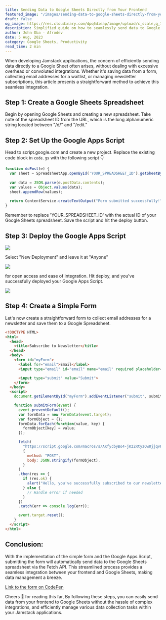 ```yaml
---
title: Sending Data to Google Sheets Directly from Your Frontend
featured_image: "/images/sending-data-to-google-sheets-directly-from-your-frontend.jpg"
draft: false
og_image: https://res.cloudinary.com/dpq6dieap/image/upload/c_scale,q_100,w_532/v1691394661/sending-data-to-google-sheets-directly-from-your-frontend_cr9qg9.jpg
description: Simplified guide on how to seamlessly send data to Google Sheets from your frontend
author: John Oba - Afrodev
date: 5 Aug, 2023
category: Google Sheets, Productivity
read_time: 2 min
---
```



When developing Jamstack applications, the concern of efficiently sending data directly to a Google Sheet often arises, without dealing with excessive overhead or convoluted integrations. Whether it's saving data from a form, collecting email addresses for a waitlist, or managing newsletter subscriptions, this article presents a straightforward method to achieve this seamless integration.

## Step 1: Create a Google Sheets Spreadsheet

Begin by opening Google Sheets and creating a new spreadsheet. Take note of the spreadsheet ID from the URL, which is the long alphanumeric string located between "/d/" and "/edit."

## Step 2: Set Up the Google Apps Script

Head to script.google.com and create a new project. Replace the existing code block in `code.gs` with the following script 👇

```typescript
function doPost(e) {
  var sheet = SpreadsheetApp.openById('YOUR_SPREADSHEET_ID').getSheetByName('Sheet1');
  
  var data = JSON.parse(e.postData.contents);
  var values = Object.values(data);
  sheet.appendRow(values);
  
  return ContentService.createTextOutput("Form submitted successfully!");
}

```
Remember to replace 'YOUR_SPREADSHEET_ID' with the actual ID of your Google Sheets spreadsheet. Save the script and hit the deploy button.

## Step 3: Deploy the Google Apps Script

![](https://substackcdn.com/image/fetch/f_auto,q_auto:good,fl_progressive:steep/https%3A%2F%2Fsubstack-post-media.s3.amazonaws.com%2Fpublic%2Fimages%2Ff05d4a20-9c4b-43c8-b47a-52b0f813a323_1007x457.png)

Select "New Deployment" and leave it at "Anyone"

![](https://substackcdn.com/image/fetch/w_1456,c_limit,f_webp,q_auto:good,fl_progressive:steep/https%3A%2F%2Fsubstack-post-media.s3.amazonaws.com%2Fpublic%2Fimages%2F83160afe-e3e9-4895-a154-034a7b0a23a7_1800x1296.png)

for open access and ease of integration. Hit deploy, and you've successfully deployed your Google Apps Script.

![](https://substackcdn.com/image/fetch/w_1456,c_limit,f_webp,q_auto:good,fl_progressive:steep/https%3A%2F%2Fsubstack-post-media.s3.amazonaws.com%2Fpublic%2Fimages%2F5e8a0254-11aa-4522-89e0-85d72b976502_813x622.png)

## Step 4: Create a Simple Form

Let's now create a straightforward form to collect email addresses for a newsletter and save them to a Google Spreadsheet.

```html
<!DOCTYPE HTML>
<html>
  <head>
    <title>Subscribe to Newsletter</title>
  </head>
  <body>
    <form id="myForm">
      <label for="email">Email</label>
      <input type="email" id="email" name="email" required placeholder="your email">

      <input type="submit" value="Submit">
    </form>
  </body>
  <script>
    document.getElementById("myForm").addEventListener("submit", submitForm);

    function submitForm(event) {
      event.preventDefault();
      var formData = new FormData(event.target);
      var formObject = {};
      formData.forEach(function(value, key) {
        formObject[key] = value;
      });

      fetch(
        "https://script.google.com/macros/s/AKfycbyBo4-jKzZRtyzOw0jjqv8O6XkKjX6xXI1O68NShygMSid7JcQrN1FES82dyZ/exec",
        {
          method: "POST",
          body: JSON.stringify(formObject),
        }
      )
      .then(res => {
        if (res.ok) {
          alert("Hello, you've successfully subscribed to our newsletter");
        } else {
          // Handle error if needed
        }
      })
      .catch(err => console.log(err));

      event.target.reset();
    }
  </script>
</html>
```

## Conclusion:

With the implementation of the simple form and the Google Apps Script, submitting the form will automatically send data to the Google Sheets spreadsheet via the Fetch API. This streamlined process provides a seamless integration between your frontend and Google Sheets, making data management a breeze.

[Link to the form on CodePen](https://codepen.io/oba-john-junior/pen/poQYxMa)

Cheers 🥂 for reading this far, By following these steps, you can easily send data from your frontend to Google Sheets without the hassle of complex integrations, and efficiently manage various data collection tasks within your Jamstack applications.